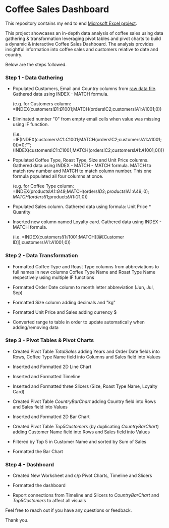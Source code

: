 # Coffee Sales Dashboard
This repository contains my end to end [Microsoft Excel project](https://github.com/mariannapalaia/coffee_sales_dashboard_excel/blob/main/CoffeeSalesProject.xlsx).

This project showcases an in-depth data analysis of coffee sales using data gathering & transformation 
leveraging pivot tables and pivot charts to build a dynamic & interactive Coffee Sales Dashboard. The analysis provides insightful information into coffee sales and customers relative to date and country.


Below are the steps followed.
### Step 1 - Data Gathering
* Populated Customers, Email and Country columns from [raw data file](https://github.com/mariannapalaia/coffee_sales_dashboard_excel/blob/main/coffeeOrdersData.xlsx). Gathered data using
INDEX - MATCH formula.

   (e.g. for Customers column: =INDEX(customers!$B$1:$B$1001;MATCH(orders!C2;customers!$A$1:$A$1001;0))

* Eliminated number "0" from empty email cells when value was missing using IF function.

   (i.e. =IF(INDEX(customers!$C$1:$C$1001;MATCH(orders!C2;customers!$A$1:$A$1001;0))=0;"";
  (INDEX(customers!$C$1:$C$1001;MATCH(orders!C2;customers!$A$1:$A$1001;0))))

* Populated Coffee Type, Roast Type, Size and Unit Price columns. Gathered data using INDEX - MATCH - MATCH
  formula. MATCH to match row number and MATCH to match column number. This one formula populated all four
  columns at once.

     (e.g. for Coffee Type column: =INDEX(products!$A$1:$G$49;MATCH(orders!$D2;products!$A$1:$A$49;0);
  MATCH(orders!I$1;products!$A$1:$G$1;0))

* Populated Sales column. Gathered data using formula: Unit Price * Quantity

* Inserted new column named Loyalty card. Gathered data using INDEX - MATCH formula.

  (i.e. =INDEX(customers!$I$1:$I$1001;MATCH([@[Customer ID]];customers!$A$1:$A$1001;0))

### Step 2 - Data Transformation
* Formatted Coffee Type and Roast Type columns from abbreviations to full names in new columns Coffee Type
  Name and Roast Type Name respectively using multiple IF functions
  
* Formatted Order Date column to month letter abbreviation (Jun, Jul, Sep)
  
* Formatted Size column adding decimals and "kg"
  
* Formatted Unit Price and Sales adding currency $
  
* Converted range to table in order to update automatically when adding/removing data

### Step 3 - Pivot Tables & Pivot Charts
* Created Pivot Table *TotalSales* adding Years and Order Date fields into Rows, Coffee Type Name field
  into Columns and Sales field into Values

* Inserted and Formatted 2D Line Chart 

* Inserted and Formatted Timeline 

* Inserted and Formatted three Slicers (Size, Roast Type Name, Loyalty Card) 

* Created Pivot Table *CountryBarChart* adding Country field into Rows and Sales field into Values

* Inserted and Formatted 2D Bar Chart

* Created Pivot Table *Top5Customers* (by duplicating *CountryBarChart*) adding Customer Name field into Rows and Sales field into Values

* Filtered by Top 5 in Customer Name and sorted by Sum of Sales

* Formatted the Bar Chart

### Step 4 - Dashboard

* Created New Worksheet and c/p Pivot Charts, Timeline and Slicers

* Formatted the dashboard

* Report connections from Timeline and Slicers to *CountryBarChart* and *Top5Customers* to affect all visuals

Feel free to reach out if you have any questions or feedback. 

Thank you.

















